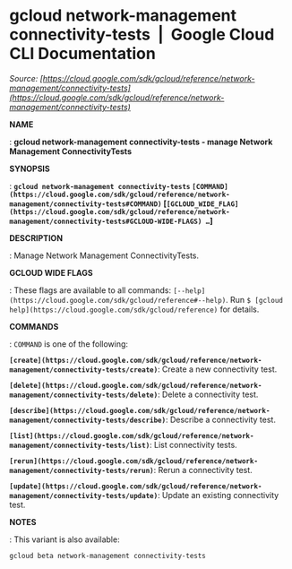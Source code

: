 # gcloud network-management connectivity-tests  |  Google Cloud CLI Documentation

*Source: [https://cloud.google.com/sdk/gcloud/reference/network-management/connectivity-tests](https://cloud.google.com/sdk/gcloud/reference/network-management/connectivity-tests)*

**NAME**

: **gcloud network-management connectivity-tests - manage Network Management ConnectivityTests**

**SYNOPSIS**

: **`gcloud network-management connectivity-tests` `[COMMAND](https://cloud.google.com/sdk/gcloud/reference/network-management/connectivity-tests#COMMAND)` [`[GCLOUD_WIDE_FLAG](https://cloud.google.com/sdk/gcloud/reference/network-management/connectivity-tests#GCLOUD-WIDE-FLAGS) …`]**

**DESCRIPTION**

: Manage Network Management ConnectivityTests.

**GCLOUD WIDE FLAGS**

: These flags are available to all commands: `[--help](https://cloud.google.com/sdk/gcloud/reference#--help)`.
Run `$ [gcloud help](https://cloud.google.com/sdk/gcloud/reference)` for details.

**COMMANDS**

: ``COMMAND`` is one of the following:

**`[create](https://cloud.google.com/sdk/gcloud/reference/network-management/connectivity-tests/create)`**:
Create a new connectivity test.

**`[delete](https://cloud.google.com/sdk/gcloud/reference/network-management/connectivity-tests/delete)`**:
Delete a connectivity test.

**`[describe](https://cloud.google.com/sdk/gcloud/reference/network-management/connectivity-tests/describe)`**:
Describe a connectivity test.

**`[list](https://cloud.google.com/sdk/gcloud/reference/network-management/connectivity-tests/list)`**:
List connectivity tests.

**`[rerun](https://cloud.google.com/sdk/gcloud/reference/network-management/connectivity-tests/rerun)`**:
Rerun a connectivity test.

**`[update](https://cloud.google.com/sdk/gcloud/reference/network-management/connectivity-tests/update)`**:
Update an existing connectivity test.

**NOTES**

: This variant is also available:

```
gcloud beta network-management connectivity-tests
```